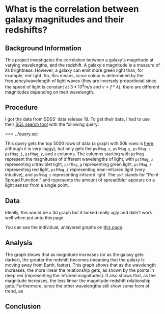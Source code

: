 <script setup>
import Graph from './Graph.vue';
</script>

# What is the correlation between galaxy magnitudes and their redshifts?

## Background Information

This project investigates the correlation between a galaxy's magnitude at varying wavelengths, and the redshift. A galaxy's magnitude is a measure of its brightness. However, a galaxy can emit more green light than, for example, red light. So, this means, since colour is determined by the frequency/wavelength of light waves (they are inversely proportional since the speed of light is constant at $3*10^{8} m/s$ and $v=f*\lambda$), there are different magnitudes depending on their wavelength.

## Procedure

I got the data from SDSS' data release 18. To get their data, I had to use their [SQL search tool](https://skyserver.sdss.org/dr18/SearchTools/sql) with the following query:

<<< ../query.sql

This query gets the top 5000 rows of data (a graph with 50k rows is [here](./graph-50k.md), although it is very laggy), but only gets the `psfMag_u`, `psfMag_g`, `psfMag_r`, `psfMag_i`, `psfMag_z`, and `z` columns. The columns starting with `psfMag` represent the magnitudes of different wavelengths of light, with `psfMag_u` representing ultraviolet light, `psfMag_g` representing green light, `psfMag_r` representing red light, `psfMag_i` representing near-infrared light (very intuitive), and `psfMag_z` representing infrared light. The `psf` stands for "Point Spread Function," and represents the amount of spread/blur appears on a light sensor from a single point.

## Data

Ideally, this would be a 3d graph but it looked really ugly and didn't work well when put onto this page.

You can see the individual, unlayered graphs on [this page](./graphs.md).

<Graph />

## Analysis

The graph shows that as magnitude increases (or as the galaxy gets darker), the greater the redshift becomes (meaning that the galaxy is moving away from Earth, faster).
This graph shows that as the wavelength increases, the more linear the relationship gets, as shown by the points in deep red (representing the infrared magnitudes). It also shows that, as the magnitude increases, the less linear the magnitude-redshift relationship gets. Furthermore, since the other wavelengths still show some form of trend, as

## Conclusion
